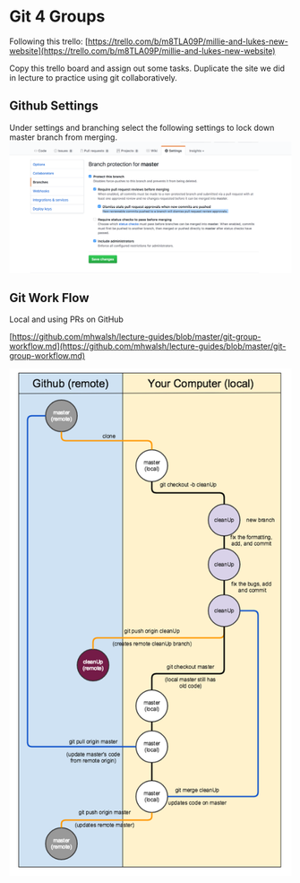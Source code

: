 # Git 4 Groups


Following this trello: [https://trello.com/b/m8TLA09P/millie-and-lukes-new-website](https://trello.com/b/m8TLA09P/millie-and-lukes-new-website)

Copy this trello board and assign out some tasks. Duplicate the site we did in lecture to practice using git collaboratively.


## Github Settings 
Under settings and branching select the following settings to lock down master branch from merging.
![Alt Image Text](github-settings.png)

## Git Work Flow
Local and using PRs on GitHub

[https://github.com/mhwalsh/lecture-guides/blob/master/git-group-workflow.md](https://github.com/mhwalsh/lecture-guides/blob/master/git-group-workflow.md)

![Alt Image Text](gitBetter.png)
